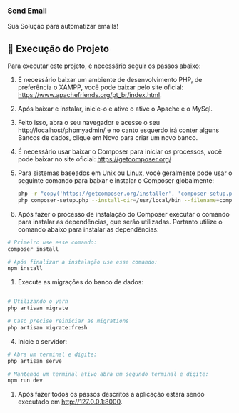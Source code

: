 ### Send Email

Sua Solução para automatizar emails!

## 🔧 Execução do Projeto

Para executar este projeto, é necessário seguir os passos abaixo:

1. É necessário baixar um ambiente de desenvolvimento PHP, de preferência o XAMPP, você pode baixar pelo site oficial: https://www.apachefriends.org/pt_br/index.html.
2. Após baixar e instalar, inicie-o e ative o ative o Apache e o MySql.
3. Feito isso, abra o seu navegador e acesse o seu http://localhost/phpmyadmin/ e no canto esquerdo irá conter alguns Bancos de dados, clique em Novo para criar um novo banco.
4. É necessário usar baixar o Composer para iniciar os processos, você pode baixar no site oficial: https://getcomposer.org/
5. Para sistemas baseados em Unix ou Linux, você geralmente pode usar o seguinte comando para baixar e instalar o Composer globalmente:
   ```bash
   php -r "copy('https://getcomposer.org/installer', 'composer-setup.php');"
   php composer-setup.php --install-dir=/usr/local/bin --filename=composer
   ```

6.  Após fazer o processo de instalação do Composer executar o comando para instalar as dependências, que serão utilizadas. Portanto utilize o comando abaixo para instalar as dependências:

```bash
# Primeiro use esse comando:
composer install

# Após finalizar a instalação use esse comando:
npm install
```

1. Execute as migrações do banco de dados:

```bash

# Utilizando o yarn
php artisan migrate

# Caso precise reiniciar as migrations
php artisan migrate:fresh
```

4. Inicie o servidor:

```bash
# Abra um terminal e digite:
php artisan serve

# Mantendo um terminal ativo abra um segundo terminal e digite:
npm run dev
```

1. Após fazer todos os passos descritos a aplicação estará sendo executado em http://127.0.0.1:8000.
